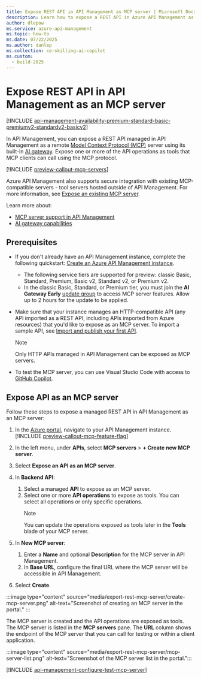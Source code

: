 ```yaml
---
title: Expose REST API in API Management as MCP server | Microsoft Docs
description: Learn how to expose a REST API in Azure API Management as an MCP server, enabling API operations as tools accessible via the Model Context Protocol (MCP).
author: dlepow
ms.service: azure-api-management
ms.topic: how-to
ms.date: 07/22/2025
ms.author: danlep
ms.collection: ce-skilling-ai-copilot
ms.custom:
  - build-2025
---
```


# Expose REST API in API Management as an MCP server

[!INCLUDE [api-management-availability-premium-standard-basic-premiumv2-standardv2-basicv2](../../includes/api-management-availability-premium-standard-basic-premiumv2-standardv2-basicv2.md)]

In API Management, you can expose a REST API managed in API Management as a remote [Model Context Protocol (MCP)](https://www.anthropic.com/news/model-context-protocol) server using its built-in [AI gateway](genai-gateway-capabilities.md). Expose one or more of the API operations as tools that MCP clients can call using the MCP protocol. 

[!INCLUDE [preview-callout-mcp-servers](includes/preview/preview-callout-mcp-servers.md)]

Azure API Management also supports secure integration with existing MCP-compatible servers - tool servers hosted outside of API Management. For more information, see [Expose an existing MCP server](expose-existing-mcp-server.md).

Learn more about:

* [MCP server support in API Management](mcp-server-overview.md)
* [AI gateway capabilities](genai-gateway-capabilities.md)


## Prerequisites

+ If you don't already have an API Management instance, complete the following quickstart: [Create an Azure API Management instance](get-started-create-service-instance.md). 
    + The following service tiers are supported for preview: classic Basic, Standard, Premium, Basic v2, Standard v2, or Premium v2.
    + In the classic Basic, Standard, or Premium tier, you must join the **AI Gateway Early** [update group](configure-service-update-settings.md) to access MCP server features. Allow up to 2 hours for the update to be applied.

+ Make sure that your instance manages an HTTP-compatible API (any API imported as a REST API, including APIs imported from Azure resources) that you'd like to expose as an MCP server. To import a sample API, see [Import and publish your first API](import-and-publish.md).
    > [!NOTE]
    > Only HTTP APIs managed in API Management can be exposed as MCP servers.

+ To test the MCP server, you can use Visual Studio Code with access to [GitHub Copilot](https://code.visualstudio.com/docs/copilot/setup).


## Expose API as an MCP server

Follow these steps to expose a managed REST API in API Management as an MCP server:

1. In the [Azure portal](https://portal.azure.com), navigate to your API Management instance.
    [!INCLUDE [preview-callout-mcp-feature-flag](includes/preview/preview-callout-mcp-feature-flag.md)]

1. In the left menu, under **APIs**, select **MCP servers** > **+ Create new MCP server**.
1. Select **Expose an API as an MCP server**.
1. In **Backend API**:
    1. Select a managed **API** to expose as an MCP server. 
    1. Select one or more **API operations** to expose as tools. You can select all operations or only specific operations. 
        > [!NOTE]
        > You can update the operations exposed as tools later in the **Tools** blade of your MCP server.
1. In **New MCP server**:
    1. Enter a **Name** and optional **Description** for the MCP server in API Management.
    1. In **Base URL**, configure the final URL where the MCP server will be accessible in API Management.
1. Select **Create**.

:::image type="content" source="media/export-rest-mcp-server/create-mcp-server.png" alt-text="Screenshot of creating an MCP server in the portal." :::

The MCP server is created and the API operations are exposed as tools. The MCP server is listed in the **MCP servers** pane. The **URL** column shows the endpoint of the MCP server that you can call for testing or within a client application.


:::image type="content" source="media/export-rest-mcp-server/mcp-server-list.png" alt-text="Screenshot of the MCP server list in the portal.":::

[!INCLUDE [api-management-configure-test-mcp-server](../../includes/api-management-configure-test-mcp-server.md)]